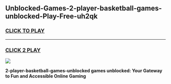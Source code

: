 
## Unblocked-Games-2-player-basketball-games-unblocked-Play-Free-uh2qk
<h3>
<a href="https://premium76.site?title=2-player-basketball-games-unblocked&ref=19M">CLICK TO PLAY</a></h3>
<hr>

<h3>
<a href="https://premium76.site?title=2-player-basketball-games-unblocked&ref=19M">CLICK 2 PLAY</a>
  
</h3>

<a href="https://premium76.site?title=2-player-basketball-games-unblocked&ref=19M"><img src="https://clearcache.store/games.png"></a>


**2-player-basketball-games-unblocked games unblocked: Your Gateway to Fun and Accessible Online Gaming**
